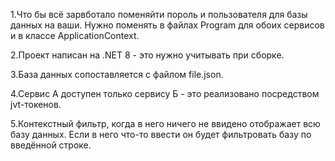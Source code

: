 1.Что бы всё зарвботало поменяйти пороль и пользователя для базы данных на ваши. Нужно поменять в файлах Program для обоих сервисов и в классе ApplicationContext.

2.Проект написан на .NET 8 - это нужно учитывать при сборке.

3.База данных сопоставляется с файлом file.json.

4.Сервис А доступен только сервису Б - это реализовано посредством jvt-токенов.

5.Контекстный фильтр, когда в него ничего не ввидено отображает всю базу данных. Если в него что-то ввести он будет фильтровать базу по введённой строке.


